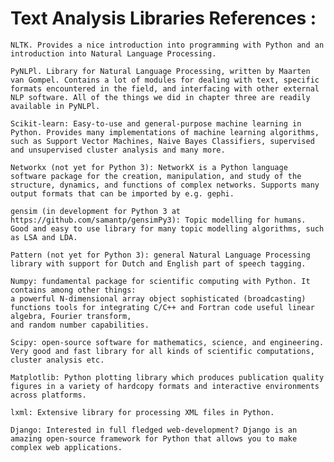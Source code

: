 
# Text Analysis Libraries References :
   
    NLTK. Provides a nice introduction into programming with Python and an introduction into Natural Language Processing.
    
    PyNLPl. Library for Natural Language Processing, written by Maarten van Gompel. Contains a lot of modules for dealing with text, specific formats encountered in the field, and interfacing with other external NLP software. All of the things we did in chapter three are readily available in PyNLPl.
    
    Scikit-learn: Easy-to-use and general-purpose machine learning in Python. Provides many implementations of machine learning algorithms, such as Support Vector Machines, Naive Bayes Classifiers, supervised and unsupervised cluster analysis and many more.
    
    Networkx (not yet for Python 3): NetworkX is a Python language software package for the creation, manipulation, and study of the structure, dynamics, and functions of complex networks. Supports many output formats that can be imported by e.g. gephi.
    
    gensim (in development for Python 3 at https://github.com/samantp/gensimPy3): Topic modelling for humans. Good and easy to use library for many topic modelling algorithms, such as LSA and LDA.
    
    Pattern (not yet for Python 3): general Natural Language Processing library with support for Dutch and English part of speech tagging.
    
    Numpy: fundamental package for scientific computing with Python. It contains among other things:
    a powerful N-dimensional array object sophisticated (broadcasting) functions tools for integrating C/C++ and Fortran code useful linear algebra, Fourier transform,
    and random number capabilities.
    
    Scipy: open-source software for mathematics, science, and engineering. Very good and fast library for all kinds of scientific computations, cluster analysis etc.
    
    Matplotlib: Python plotting library which produces publication quality figures in a variety of hardcopy formats and interactive environments across platforms.
    
    lxml: Extensive library for processing XML files in Python.
    
    Django: Interested in full fledged web-development? Django is an amazing open-source framework for Python that allows you to make complex web applications.
